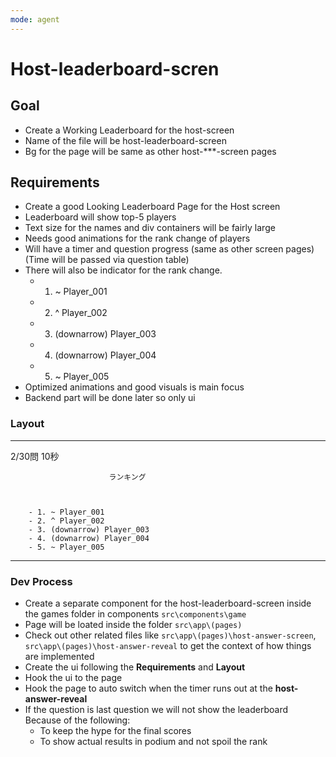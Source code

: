 ```yaml
---
mode: agent
---
```


# Host-leaderboard-scren

## Goal

- Create a Working Leaderboard for the host-screen
- Name of the file will be host-leaderboard-screen
- Bg for the page will be same as other host-\*\*\*-screen pages

## Requirements

- Create a good Looking Leaderboard Page for the Host screen
- Leaderboard will show top-5 players
- Text size for the names and div containers will be fairly large
- Needs good animations for the rank change of players
- Will have a timer and question progress (same as other screen pages)(Time will be passed via question table)
- There will also be indicator for the rank change.
  - 1. ~ Player_001
  - 2. ^ Player_002
  - 3. (downarrow) Player_003
  - 4. (downarrow) Player_004
  - 5. ~ Player_005
- Optimized animations and good visuals is main focus
- Backend part will be done later so only ui

### Layout

---

2/30問 10秒

                          ランキング



        - 1. ~ Player_001
        - 2. ^ Player_002
        - 3. (downarrow) Player_003
        - 4. (downarrow) Player_004
        - 5. ~ Player_005

---

### Dev Process

- Create a separate component for the host-leaderboard-screen inside the games folder in components `src\components\game`
- Page will be loated inside the folder `src\app\(pages)`
- Check out other related files like `src\app\(pages)\host-answer-screen`, `src\app\(pages)\host-answer-reveal` to get the context of how things are implemented
- Create the ui following the **Requirements** and **Layout**
- Hook the ui to the page
- Hook the page to auto switch when the timer runs out at the **host-answer-reveal**
- If the question is last question we will not show the leaderboard Because of the following:
  - To keep the hype for the final scores
  - To show actual results in podium and not spoil the rank
